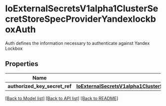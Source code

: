 # IoExternalSecretsV1alpha1ClusterSecretStoreSpecProviderYandexlockboxAuth

Auth defines the information necessary to authenticate against Yandex Lockbox
## Properties
Name | Type | Description | Notes
------------ | ------------- | ------------- | -------------
**authorized_key_secret_ref** | [**IoExternalSecretsV1alpha1ClusterSecretStoreSpecProviderYandexlockboxAuthAuthorizedKeySecretRef**](IoExternalSecretsV1alpha1ClusterSecretStoreSpecProviderYandexlockboxAuthAuthorizedKeySecretRef.md) |  | [optional] 

[[Back to Model list]](../README.md#documentation-for-models) [[Back to API list]](../README.md#documentation-for-api-endpoints) [[Back to README]](../README.md)


